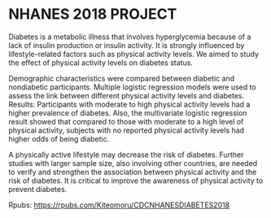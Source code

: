 # NHANES 2018 PROJECT



Diabetes is a metabolic illness that involves hyperglycemia because of a lack of insulin production or 
insulin activity. It is strongly influenced by lifestyle-related factors such as physical activity levels. We aimed to 
study the effect of physical activity levels on diabetes status.


Demographic characteristics were compared between diabetic and nondiabetic participants. Multiple 
logistic regression models were used to assess the link between different physical activity levels and diabetes. 
Results: Participants with moderate to high physical activity levels had a higher prevalence of diabetes. Also, the 
multivariate logistic regression result showed that compared to those with moderate to a high level of physical 
activity, subjects with no reported physical activity levels had higher odds of being diabetic.

A physically active lifestyle may decrease the risk of diabetes. Further studies with larger sample 
size, also involving other countries, are needed to verify and strengthen the association between physical activity 
and the risk of diabetes. It is critical to improve the awareness of physical activity to prevent diabetes. 


Rpubs: https://rpubs.com/Kiteomoru/CDCNHANESDIABETES2018
